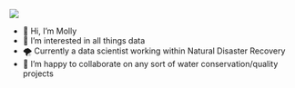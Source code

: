 ![](https://res.cloudinary.com/springboard-images/image/upload/v1615826894/women_in_data_science.png)

- 👋 Hi, I’m Molly
- 👀 I’m interested in all things data
- 🌪 Currently a data scientist working within Natural Disaster Recovery
- 💞️ I’m happy to collaborate on any sort of water conservation/quality projects

<!---
mwelsh-data/mwelsh-data is a ✨ special ✨ repository because its `README.md` (this file) appears on your GitHub profile.
You can click the Preview link to take a look at your changes.
--->
